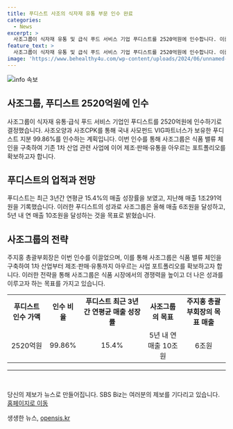 ```yaml
---
title: 푸디스트 사조의 식자재 유통 부문 인수 완료
categories:
  - News
excerpt: >
  사조그룹이 식자재 유통 및 급식 푸드 서비스 기업 푸디스트를 2520억원에 인수합니다. 이를 통해 사조그룹은 식품 밸류 체인의 구축을 목표로 산업 다각화를 이뤘으며, 이번 인수는 주지홍 총괄부회장이 주도했습니다. 푸디스트는 최근 3년간 연평균 15.4%의 매출 성장률을 기록하며, 사조그룹은 이를 통해 올해 매출 6조원을 달성하고, 5년 내 연 매출 10조원의 외형을 갖출 것을 목표로 밝혔습니다. SBS Biz는 여러분의 제보를 기다리고 있습니다. [홈페이지 바로가기](https://url.kr/9pghjn)
feature_text: >
  사조그룹이 식자재 유통 및 급식 푸드 서비스 기업 푸디스트를 2520억원에 인수합니다. 이를 통해 사조그룹은 식품 밸류 체인의 구축을 목표로 산업 다각화를 이뤘으며, 이번 인수는 주지홍 총괄부회장이 주도했습니다. 푸디스트는 최근 3년간 연평균 15.4%의 매출 성장률을 기록하며, 사조그룹은 이를 통해 올해 매출 6조원을 달성하고, 5년 내 연 매출 10조원의 외형을 갖출 것을 목표로 밝혔습니다. SBS Biz는 여러분의 제보를 기다리고 있습니다. [홈페이지 바로가기](https://url.kr/9pghjn)
image: 'https://www.behealthy4u.com/wp-content/uploads/2024/06/unnamed-file.png'
---
```


<p><img src="https://www.behealthy4u.com/wp-content/uploads/2024/06/unnamed-file.png" alt="info 속보" /></p>

<h2 data-ke-size="size26">사조그룹, 푸디스트 2520억원에 인수</h2>

<p data-ke-size="size16">사조그룹이 식자재 유통·급식 푸드 서비스 기업인 푸디스트를 2520억원에 인수하기로 결정했습니다. 사조오양과 사조CPK를 통해 국내 사모펀드 VIG파트너스가 보유한 푸디스트 지분 99.86%를 인수하는 계획입니다. 이번 인수를 통해 사조그룹은 식품 밸류 체인을 구축하여 기존 1차 산업 관련 사업에 이어 제조·판매·유통을 아우르는 포트폴리오를 확보하고자 합니다.</p>

<h2 data-ke-size="size26">푸디스트의 업적과 전망</h2>

<p data-ke-size="size16">푸디스트는 최근 3년간 연평균 15.4%의 매출 성장률을 보였고, 지난해 매출 1조291억원을 기록했습니다. 이러한 푸디스트의 성과로 사조그룹은 올해 매출 6조원을 달성하고, 5년 내 연 매출 10조원을 달성하는 것을 목표로 밝혔습니다.</p>

<h2 data-ke-size="size26">사조그룹의 전략</h2>

<p data-ke-size="size16">주지홍 총괄부회장은 이번 인수를 이끌었으며, 이를 통해 사조그룹은 식품 밸류 체인을 구축하여 1차 산업부터 제조·판매·유통까지 아우르는 사업 포트폴리오를 확보하고자 합니다. 이러한 전략을 통해 사조그룹은 식품 시장에서의 경쟁력을 높이고 더 나은 성과를 이루고자 하는 목표를 가지고 있습니다.</p>

<table>
  <tbody>
    <tr>
      <td style="text-align: center; height: 17px;"><b>푸디스트 인수 가액</b></td>
      <td style="text-align: center; height: 17px;"><b>인수 비율</b></td>
      <td style="text-align: center; height: 17px;"><b>푸디스트 최근 3년간 연평균 매출 성장률</b></td>
      <td style="text-align: center; height: 17px;"><b>사조그룹의 목표</b></td>
      <td style="text-align: center; height: 17px;"><b>주지홍 총괄부회장의 목표 매출</b></td>
    </tr>
    <tr>
      <td style="text-align: center; height: 17px;">2520억원</td>
      <td style="text-align: center; height: 17px;">99.86%</td>
      <td style="text-align: center; height: 17px;">15.4%</td>
      <td style="text-align: center; height: 17px;">5년 내 연 매출 10조원</td>
      <td style="text-align: center; height: 17px;">6조원</td>
    </tr>
  </tbody>
</table>

<hr>

<p data-ke-size="size16">&nbsp;</p>

<p data-ke-size="size16">당신의 제보가 뉴스로 만들어집니다. SBS Biz는 여러분의 제보를 기다리고 있습니다. <a href="https://url.kr/9pghjn">홈페이지로 이동</a></p>
생생한 뉴스, <a href="https://opensis.kr" rel="dofollow">opensis.kr</a>


